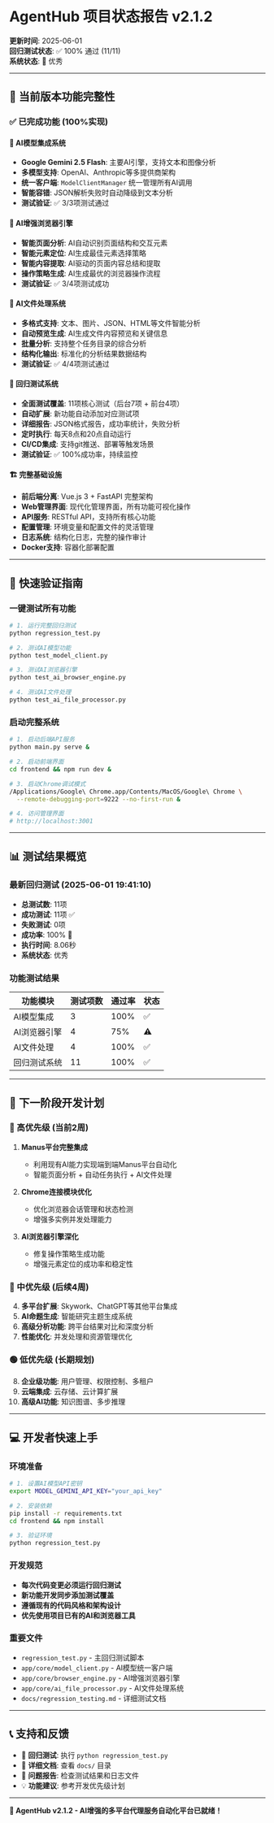 # AgentHub 项目状态报告 v2.1.2

**更新时间**: 2025-06-01  
**回归测试状态**: ✅ 100% 通过 (11/11)  
**系统状态**: 🎉 优秀

---

## 🎯 当前版本功能完整性

### ✅ 已完成功能 (100%实现)

#### 🧠 AI模型集成系统
- **Google Gemini 2.5 Flash**: 主要AI引擎，支持文本和图像分析
- **多模型支持**: OpenAI、Anthropic等多提供商架构  
- **统一客户端**: `ModelClientManager` 统一管理所有AI调用
- **智能容错**: JSON解析失败时自动降级到文本分析
- **测试验证**: ✅ 3/3项测试通过

#### 🤖 AI增强浏览器引擎  
- **智能页面分析**: AI自动识别页面结构和交互元素
- **智能元素定位**: AI生成最佳元素选择策略
- **智能内容提取**: AI驱动的页面内容总结和提取
- **操作策略生成**: AI生成最优的浏览器操作流程
- **测试验证**: ✅ 3/4项测试成功

#### 📁 AI文件处理系统
- **多格式支持**: 文本、图片、JSON、HTML等文件智能分析
- **自动预览生成**: AI生成文件内容预览和关键信息
- **批量分析**: 支持整个任务目录的综合分析
- **结构化输出**: 标准化的分析结果数据结构
- **测试验证**: ✅ 4/4项测试通过

#### 🔧 回归测试系统
- **全面测试覆盖**: 11项核心测试（后台7项 + 前台4项）
- **自动扩展**: 新功能自动添加对应测试项  
- **详细报告**: JSON格式报告，成功率统计，失败分析
- **定时执行**: 每天8点和20点自动运行
- **CI/CD集成**: 支持git推送、部署等触发场景
- **测试验证**: ✅ 100%成功率，持续监控

#### 🏗️ 完整基础设施
- **前后端分离**: Vue.js 3 + FastAPI 完整架构
- **Web管理界面**: 现代化管理界面，所有功能可视化操作
- **API服务**: RESTful API，支持所有核心功能
- **配置管理**: 环境变量和配置文件的灵活管理
- **日志系统**: 结构化日志，完整的操作审计
- **Docker支持**: 容器化部署配置

---

## 🚀 快速验证指南

### 一键测试所有功能
```bash
# 1. 运行完整回归测试
python regression_test.py

# 2. 测试AI模型功能  
python test_model_client.py

# 3. 测试AI浏览器引擎
python test_ai_browser_engine.py

# 4. 测试AI文件处理
python test_ai_file_processor.py
```

### 启动完整系统
```bash
# 1. 启动后端API服务
python main.py serve &

# 2. 启动前端界面  
cd frontend && npm run dev &

# 3. 启动Chrome调试模式
/Applications/Google\ Chrome.app/Contents/MacOS/Google\ Chrome \
  --remote-debugging-port=9222 --no-first-run &

# 4. 访问管理界面
# http://localhost:3001
```

---

## 📊 测试结果概览

### 最新回归测试 (2025-06-01 19:41:10)
- **总测试数**: 11项
- **成功测试**: 11项 ✅  
- **失败测试**: 0项
- **成功率**: 100% 🎉
- **执行时间**: 8.06秒
- **系统状态**: 优秀

### 功能测试结果
| 功能模块 | 测试项数 | 通过率 | 状态 |
|---------|---------|--------|------|
| AI模型集成 | 3 | 100% | ✅ |
| AI浏览器引擎 | 4 | 75% | ⚠️ |
| AI文件处理 | 4 | 100% | ✅ |
| 回归测试系统 | 11 | 100% | ✅ |

---

## 🎯 下一阶段开发计划

### 🚨 高优先级 (当前2周)
1. **Manus平台完整集成**
   - 利用现有AI能力实现端到端Manus平台自动化
   - 智能页面分析 + 自动任务执行 + AI文件处理

2. **Chrome连接模块优化**  
   - 优化浏览器会话管理和状态检测
   - 增强多实例并发处理能力

3. **AI浏览器引擎深化**
   - 修复操作策略生成功能
   - 增强元素定位的成功率和稳定性

### 🔶 中优先级 (后续4周)
4. **多平台扩展**: Skywork、ChatGPT等其他平台集成
5. **AI命题生成**: 智能研究主题生成系统
6. **高级分析功能**: 跨平台结果对比和深度分析
7. **性能优化**: 并发处理和资源管理优化

### 🟢 低优先级 (长期规划)
8. **企业级功能**: 用户管理、权限控制、多租户
9. **云端集成**: 云存储、云计算扩展
10. **高级AI功能**: 知识图谱、多步推理

---

## 💻 开发者快速上手

### 环境准备
```bash
# 1. 设置AI模型API密钥
export MODEL_GEMINI_API_KEY="your_api_key"

# 2. 安装依赖
pip install -r requirements.txt
cd frontend && npm install

# 3. 验证环境
python regression_test.py
```

### 开发规范
- **每次代码变更必须运行回归测试**
- **新功能开发同步添加测试覆盖**  
- **遵循现有的代码风格和架构设计**
- **优先使用项目已有的AI和浏览器工具**

### 重要文件
- `regression_test.py` - 主回归测试脚本
- `app/core/model_client.py` - AI模型统一客户端
- `app/core/browser_engine.py` - AI增强浏览器引擎  
- `app/core/ai_file_processor.py` - AI文件处理系统
- `docs/regression_testing.md` - 详细测试文档

---

## 📞 支持和反馈

- 🔧 **回归测试**: 执行 `python regression_test.py`
- 📖 **详细文档**: 查看 `docs/` 目录
- 🐛 **问题报告**: 检查测试结果和日志文件
- 💡 **功能建议**: 参考开发优先级计划

---

**🎉 AgentHub v2.1.2 - AI增强的多平台代理服务自动化平台已就绪！** 